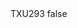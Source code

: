<?xml version="1.0" encoding="UTF-8"?>
<CustomMetadata xmlns="http://soap.sforce.com/2006/04/metadata">
    <label>TXU293</label>
    <protected>false</protected>
</CustomMetadata>
